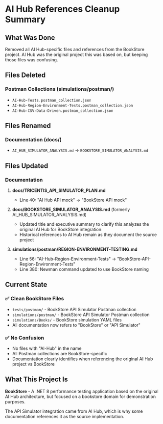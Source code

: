 # AI Hub References Cleanup Summary

## What Was Done

Removed all AI Hub-specific files and references from the BookStore project. AI Hub was the original project this was based on, but keeping those files was confusing.

## Files Deleted

### Postman Collections (simulations/postman/)
- `AI-Hub-Tests.postman_collection.json` 
- `AI-Hub-Region-Environment-Tests.postman_collection.json`
- `AI-Hub-CSV-Data-Driven.postman_collection.json`

## Files Renamed

### Documentation (docs/)
- `AI_HUB_SIMULATOR_ANALYSIS.md` → `BOOKSTORE_SIMULATOR_ANALYSIS.md`

## Files Updated

### Documentation
1. **docs/TRICENTIS_API_SIMULATOR_PLAN.md**
   - Line 40: "AI Hub API mock" → "BookStore API mock"

2. **docs/BOOKSTORE_SIMULATOR_ANALYSIS.md** (formerly AI_HUB_SIMULATOR_ANALYSIS.md)
   - Updated title and executive summary to clarify this analyzes the original AI Hub for BookStore integration
   - Historical references to AI Hub remain as they document the source project

3. **simulations/postman/REGION-ENVIRONMENT-TESTING.md**
   - Line 56: "AI-Hub-Region-Environment-Tests" → "BookStore-API-Region-Environment-Tests"
   - Line 380: Newman command updated to use BookStore naming

## Current State

### ✅ Clean BookStore Files
- `tests/postman/` - BookStore API Simulator Postman collection
- `simulations/postman/` - BookStore API Simulator Postman collection  
- `simulations/Books/` - BookStore simulation YAML files
- All documentation now refers to "BookStore" or "API Simulator"

### ✅ No Confusion
- No files with "AI-Hub" in the name
- All Postman collections are BookStore-specific
- Documentation clearly identifies when referencing the original AI Hub project vs BookStore

## What This Project Is

**BookStore** - A .NET 8 performance testing application based on the original AI Hub architecture, but focused on a bookstore domain for demonstration purposes.

The API Simulator integration came from AI Hub, which is why some documentation references it as the source implementation.
